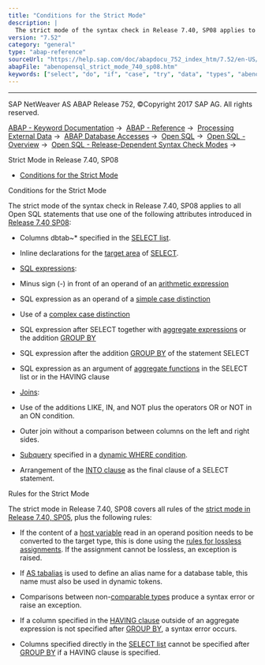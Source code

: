 ```yaml
---
title: "Conditions for the Strict Mode"
description: |
  The strict mode of the syntax check in Release 7.40, SP08 applies to all Open SQL statements that use one of the following attributes introduced in Release 7.40 SP08(https://help.sap.com/doc/abapdocu_752_index_htm/7.52/en-US/abennews-740_sp08-open_sql.htm): -   Columns dbtab~ specified in the S
version: "7.52"
category: "general"
type: "abap-reference"
sourceUrl: "https://help.sap.com/doc/abapdocu_752_index_htm/7.52/en-US/abenopensql_strict_mode_740_sp08.htm"
abapFile: "abenopensql_strict_mode_740_sp08.htm"
keywords: ["select", "do", "if", "case", "try", "data", "types", "abenopensql", "strict", "mode", "740", "sp08"]
---
```


* * *

SAP NetWeaver AS ABAP Release 752, ©Copyright 2017 SAP AG. All rights reserved.

[ABAP - Keyword Documentation](https://help.sap.com/doc/abapdocu_752_index_htm/7.52/en-US/abenabap.htm) →  [ABAP - Reference](https://help.sap.com/doc/abapdocu_752_index_htm/7.52/en-US/abenabap_reference.htm) →  [Processing External Data](https://help.sap.com/doc/abapdocu_752_index_htm/7.52/en-US/abenabap_language_external_data.htm) →  [ABAP Database Accesses](https://help.sap.com/doc/abapdocu_752_index_htm/7.52/en-US/abenabap_sql.htm) →  [Open SQL](https://help.sap.com/doc/abapdocu_752_index_htm/7.52/en-US/abenopensql.htm) →  [Open SQL - Overview](https://help.sap.com/doc/abapdocu_752_index_htm/7.52/en-US/abenopen_sql_oview.htm) →  [Open SQL - Release-Dependent Syntax Check Modes](https://help.sap.com/doc/abapdocu_752_index_htm/7.52/en-US/abenopensql_strict_modes.htm) → 

Strict Mode in Release 7.40, SP08

-   [Conditions for the Strict Mode](#abenopensql-strict-mode-740-sp08-1--------rules-for-the-strict-mode---@ITOC@@ABENOPENSQL_STRICT_MODE_740_SP08_2)

Conditions for the Strict Mode

The strict mode of the syntax check in Release 7.40, SP08 applies to all Open SQL statements that use one of the following attributes introduced in [Release 7.40 SP08](https://help.sap.com/doc/abapdocu_752_index_htm/7.52/en-US/abennews-740_sp08-open_sql.htm):

-   Columns dbtab~\* specified in the [SELECT list](https://help.sap.com/doc/abapdocu_752_index_htm/7.52/en-US/abapselect_list.htm).

-   Inline declarations for the [target area](https://help.sap.com/doc/abapdocu_752_index_htm/7.52/en-US/abapinto_clause.htm) of [SELECT](https://help.sap.com/doc/abapdocu_752_index_htm/7.52/en-US/abapselect.htm).

-   [SQL expressions](https://help.sap.com/doc/abapdocu_752_index_htm/7.52/en-US/abensql_expression_glosry.htm "Glossary Entry"):

-   Minus sign (\-) in front of an operand of an [arithmetic expression](https://help.sap.com/doc/abapdocu_752_index_htm/7.52/en-US/abensql_arith.htm)

-   SQL expression as an operand of a [simple case distinction](https://help.sap.com/doc/abapdocu_752_index_htm/7.52/en-US/abensql_simple_case.htm)

-   Use of a [complex case distinction](https://help.sap.com/doc/abapdocu_752_index_htm/7.52/en-US/abensql_searched_case.htm)

-   SQL expression after SELECT together with [aggregate expressions](https://help.sap.com/doc/abapdocu_752_index_htm/7.52/en-US/abapselect_aggregate.htm) or the addition [GROUP BY](https://help.sap.com/doc/abapdocu_752_index_htm/7.52/en-US/abapgroupby_clause.htm)

-   SQL expression after the addition [GROUP BY](https://help.sap.com/doc/abapdocu_752_index_htm/7.52/en-US/abapgroupby_clause.htm) of the statement SELECT

-   SQL expression as an argument of [aggregate functions](https://help.sap.com/doc/abapdocu_752_index_htm/7.52/en-US/abapselect_aggregate.htm) in the SELECT list or in the HAVING clause

-   [Joins](https://help.sap.com/doc/abapdocu_752_index_htm/7.52/en-US/abapselect_join.htm):

-   Use of the additions LIKE, IN, and NOT plus the operators OR or NOT in an ON condition.

-   Outer join without a comparison between columns on the left and right sides.

-   [Subquery](https://help.sap.com/doc/abapdocu_752_index_htm/7.52/en-US/abensubquery_glosry.htm "Glossary Entry") specified in a [dynamic WHERE condition](https://help.sap.com/doc/abapdocu_752_index_htm/7.52/en-US/abenwhere_logexp_dynamic.htm).

-   Arrangement of the [INTO clause](https://help.sap.com/doc/abapdocu_752_index_htm/7.52/en-US/abapinto_clause.htm) as the final clause of a SELECT statement.

Rules for the Strict Mode

The strict mode in Release 7.40, SP08 covers all rules of the [strict mode in Release 7.40, SP05](https://help.sap.com/doc/abapdocu_752_index_htm/7.52/en-US/abenopensql_strict_mode_740_sp05.htm), plus the following rules:

-   If the content of a [host variable](https://help.sap.com/doc/abapdocu_752_index_htm/7.52/en-US/abenopen_sql_host_variables.htm) read in an operand position needs to be converted to the target type, this is done using the [rules for lossless assignments](https://help.sap.com/doc/abapdocu_752_index_htm/7.52/en-US/abapmove_exact.htm). If the assignment cannot be lossless, an exception is raised.

-   If [AS tabalias](https://help.sap.com/doc/abapdocu_752_index_htm/7.52/en-US/abapfrom_clause.htm) is used to define an alias name for a database table, this name must also be used in dynamic tokens.

-   Comparisons between non-[comparable types](https://help.sap.com/doc/abapdocu_752_index_htm/7.52/en-US/abenwhere_logexp_compare_types.htm) produce a syntax error or raise an exception.

-   If a column specified in the [HAVING clause](https://help.sap.com/doc/abapdocu_752_index_htm/7.52/en-US/abaphaving_clause.htm) outside of an aggregate expression is not specified after [GROUP BY](https://help.sap.com/doc/abapdocu_752_index_htm/7.52/en-US/abapgroupby_clause.htm), a syntax error occurs.

-   Columns specified directly in the [SELECT list](https://help.sap.com/doc/abapdocu_752_index_htm/7.52/en-US/abapselect_list.htm) cannot be specified after [GROUP BY](https://help.sap.com/doc/abapdocu_752_index_htm/7.52/en-US/abapgroupby_clause.htm) if a HAVING clause is specified.